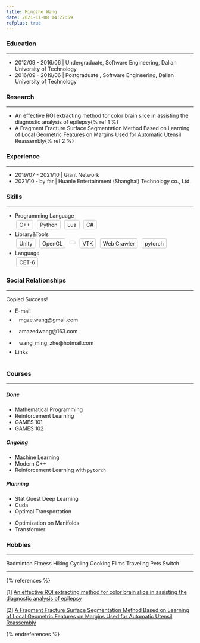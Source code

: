 ```yaml
---
title: Mingzhe Wang
date: 2021-11-08 14:27:59
refplus: true
---
```


### <i class="fa-solid fa-graduation-cap"></i> Education

***

<ul class="fa-ul">
  <li><span class="fa-li"><i class="fa-solid fa-fan fa-spin"></i></span>2012/09 - 2016/06 | Undergraduate, Software Engineering, Dalian University of Technology</li>
  <li><span class="fa-li"><i class="fa-solid fa-fan fa-spin"></i></span>2016/09 - 2019/06 | Postgraduate , Software Engineering, Dalian University of Technology</li>
</ul>

### <i class="fa-solid fa-dna "></i> Research

***

<ul class="fa-ul">
  <li><span class="fa-li"><i class="fa-solid fa-atom fa-spin"></i></span>An effective ROI extracting method for color brain slice in assisting the diagnostic analysis of epilepsy{% ref 1 %}</li>
  <li><span class="fa-li"><i class="fa-solid fa-atom fa-spin"></i></span>A Fragment Fracture Surface Segmentation Method Based on Learning of Local Geometric Features on Margins Used for Automatic Utensil Reassembly{% ref 2 %}</li>
</ul>

### <i class="fa-solid fa-city "></i> Experience

***

<ul class="fa-ul">
  <li><span class="fa-li"><i class="fa-solid fa-asterisk fa-spin"></i></span>2019/07 - 2021/10 | Giant Network</li>
  <li><span class="fa-li"><i class="fa-solid fa-asterisk fa-spin"></i></span>2021/10 - by far | Huanle Entertainment (Shanghai) Technology co., Ltd.</li>
</ul>

### <i class="fa-solid fa-gear fa-spin"></i></i> Skills

***

<ul class="fa-ul">
  <li><span class="fa-li"><i class="fa-solid fa-code"></i></span>Programming Language</li>
  <div>
    <span style="display: inline-block; margin: 0.25em; border: 1px solid silver; border-radius: 0.25em; padding: .25em 0.5em"><span class="iconfont icon-a-C"></span> C++</span>
    <span style="display: inline-block; margin: 0.25em; border: 1px solid silver; border-radius: 0.25em; padding: .25em 0.5em"><i class="fa-brands fa-python"></i> Python</span>
    <span style="display: inline-block; margin: 0.25em; border: 1px solid silver; border-radius: 0.25em; padding: .25em 0.5em">Lua</span>
    <span style="display: inline-block; margin: 0.25em; border: 1px solid silver; border-radius: 0.25em; padding: .25em 0.5em">C#</span>
  </div>
  <li><span class="fa-li"><i class="fa-solid fa-microchip"></i></span>Library&Tools</li>
  <div>
    <span style="display: inline-block; margin: 0.25em; border: 1px solid silver; border-radius: 0.25em; padding: .25em 0.5em"><i class="fa-brands fa-unity"></i> Unity</span>
    <span style="display: inline-block; margin: 0.25em; border: 1px solid silver; border-radius: 0.25em; padding: .25em 0.5em">OpenGL</span>
    <span style="display: inline-block; margin: 0.25em; border: 1px solid silver; border-radius: 0.25em; padding: .25em 0.5em"><i class="fa-brands fa-git"></i></span>
    <span style="display: inline-block; margin: 0.25em; border: 1px solid silver; border-radius: 0.25em; padding: .25em 0.5em">VTK</span>
    <span style="display: inline-block; margin: 0.25em; border: 1px solid silver; border-radius: 0.25em; padding: .25em 0.5em"><i class="fa-solid fa-spider"></i> Web Crawler</span>
    <span style="display: inline-block; margin: 0.25em; border: 1px solid silver; border-radius: 0.25em; padding: .25em 0.5em">pytorch</span>
  </div>
  <li><span class="fa-li"><i class="fa-solid fa-language"></i></span>Language</li>
  <div>
    <span style="display: inline-block; margin: 0.25em; border: 1px solid silver; border-radius: 0.25em; padding: .25em 0.5em">CET-6</span>
  </div>
</ul>

### <i class="fa-solid fa-share-nodes"></i> Social Relationships

***

<div class="position-fixed" style="z-index: 1130;right: 42.75%;bottom: 50%;">
  <div id="liveToast" class="toast hide" role="alert" aria-live="assertive" aria-atomic="true" data-delay="2000">
    <div class="toast-body text-white bg-success rounded-lg">
      Copied Success!
    </div>
  </div>
</div>

<ul class="fa-ul">
  <li><span class="fa-li"><i class="fa-solid fa-envelope"></i></span>E-mail</li>
  <div>
    <li><span style="display: inline-block; margin: 0.25em; border: 0px solid silver; border-radius: 0.25em; padding: .25em 0.5em">
      <a id="link-copy-1" data-toggle="tooltip" class="btn btn-outline-secondary btn-sm" data-clipboard-text="mgze.wang@gmail.com" title="Click to copy">
        <span class="iconfont icon-gmail"></span> mgze.wang@gmail.com
      </a>
    </span></li>
    <li><span style="display: inline-block; margin: 0.25em; border: 0px solid silver; border-radius: 0.25em; padding: .25em 0.5em">
      <a id="link-copy-2" data-toggle="tooltip" class="btn btn-outline-danger btn-sm" data-clipboard-text="amazedwang@163.com" title="Click to copy">
        <span class="iconfont icon-netease"></span> amazedwang@163.com
      </a>
    </span></li>
    <li><span style="display: inline-block; margin: 0.25em; border: 0px solid silver; border-radius: 0.25em; padding: .25em 0.5em">
      <a id="link-copy-3" data-toggle="tooltip" class="btn btn-outline-primary btn-sm" data-width="300px" data-clipboard-text="wang_ming_zhe@hotmail.com" title="Click to copy">
        <span class="iconfont icon-outlook"></span> wang_ming_zhe@hotmail.com
      </a>
    </span></li>
  </div>
  <li><span class="fa-li"><i class="fa-solid fa-link"></i></span>Links</li>
  <div>
    <span style="display: inline-block; margin: 0.25em; border: 0px solid silver; border-radius: 0.25em; padding: .25em 0.5em">
      <a href="https://github.com/SilhouettesForYou" data-toggle="tooltip" title="SilhouettesForYou"><i class="fa-brands fa-github"></i></a>
    </span>
    <span style="display: inline-block; margin: 0.25em; border: 0px solid silver; border-radius: 0.25em; padding: .25em 0.5em">
      <a href="https://www.bilibili.com/" data-toggle="tooltip" title="bilibili"><i class="fa-brands fa-bilibili"></i></a>
    </span>
    <span style="display: inline-block; margin: 0.25em; border: 0px solid silver; border-radius: 0.25em; padding: .25em 0.5em">
      <a href="https://www.zhihu.com/" data-toggle="tooltip" title="知乎"><i class="fa-brands fa-zhihu"></i></a>
    </span>
    <span style="display: inline-block; margin: 0.25em; border: 0px solid silver; border-radius: 0.25em; padding: .25em 0.5em">
      <a href="https://store.steampowered.com/" data-toggle="tooltip" title="Steam"><i class="fa-brands fa-steam"></i></a>
    </span>
    <span style="display: inline-block; margin: 0.25em; border: 0px solid silver; border-radius: 0.25em; padding: .25em 0.5em">
      <a href="https://www.yinxiang.com/" data-toggle="tooltip" title="Evernote"><i class="fa-brands fa-evernote"></i></a>
    </span>
    <span style="display: inline-block; margin: 0.25em; border: 0px solid silver; border-radius: 0.25em; padding: .25em 0.5em">
      <a href="https://www.douban.com/" data-toggle="tooltip" title="豆瓣"><span class="iconfont icon-douban"></span></a>
    </span>
    <span style="display: inline-block; margin: 0.25em; border: 0px solid silver; border-radius: 0.25em; padding: .25em 0.5em">
      <a href="https://colorhunt.co/" data-toggle="tooltip" title="Color Hunt"><span class="iconfont icon-color"></span></a>
    </span>
    <span style="display: inline-block; margin: 0.25em; border: 0px solid silver; border-radius: 0.25em; padding: .25em 0.5em">
      <a href="https://www.kdocs.cn/latest?from=docs" data-toggle="tooltip" title="WPS"><span class="iconfont icon-wps"></span></a>
    </span>
    <span style="display: inline-block; margin: 0.25em; border: 0px solid silver; border-radius: 0.25em; padding: .25em 0.5em">
      <a href="https://cppinsights.io/" data-toggle="tooltip" title="cpp insights"><span class="iconfont icon-insight"></span></a>
    </span>
    <span style="display: inline-block; margin: 0.25em; border: 0px solid silver; border-radius: 0.25em; padding: .25em 0.5em">
      <a href="https://compiler-explorer.com/" data-toggle="tooltip" title="compiler explorer"><span class="iconfont icon-compile"></span></a>
    </span>
  </div>
</ul>

### <i class="fa-solid fa-landmark"></i> Courses

***

<div class="card-deck">
  <div class="card text-white bg-success mb-3">
    <!-- <i class="fa-solid fa-thumbtack"></i> -->
    <div class="card-body">
      <h5 class="card-title">Done</h5>
      <ul class="fa-ul">
        <li><span class="fa-li"><i class="fa-solid fa-circle-check"></i></span>Mathematical Programming</li>
        <li><span class="fa-li"><i class="fa-solid fa-circle-check"></i></span>Reinforcement Learning</li>
        <li><span class="fa-li"><i class="fa-solid fa-circle-check"></i></span>GAMES 101</li>
        <li><span class="fa-li"><i class="fa-solid fa-circle-check"></i></span>GAMES 102</li>
      </ul>
    </div>
  </div>
  <div class="card text-white bg-primary mb-3">
    <!-- <i class="fa-solid fa-thumbtack"></i> -->
    <div class="card-body">
      <h5 class="card-title">Ongoing</h5>
      <ul class="fa-ul">
        <li><span class="fa-li"><i class="fa-inverse fa-solid  fa-heart fa-beat fa-2xs"></i></span>Machine Learning</li>
        <li><span class="fa-li"><i class="fa-inverse fa-solid  fa-heart fa-beat fa-2xs"></i></span>Modern C++</li>
        <li><span class="fa-li"><i class="fa-inverse fa-solid  fa-heart fa-beat fa-2xs"></i></span>Reinforcement Learning with <code>pytorch</code></li>
      </ul>
    </div>
  </div>
</div>

<div class="card text-white bg-dark bg- mb-3">
  <!-- <i class="fa-solid fa-thumbtack"></i> -->
    <div class="card-body">
      <h5 class="card-title">Planning</h5>
      <div class="container">
        <div class="row">
            <div class="col">
              <ul class="fa-ul">
                <li><span class="fa-li"><i class="fa-regular fa-circle"></i></span>Stat Quest Deep Learning</li>
                <li><span class="fa-li"><i class="fa-regular fa-circle"></i></span>Cuda</li>
                <li><span class="fa-li"><i class="fa-regular fa-circle"></i></span>Optimal Transportation</li>
              </ul>
            </div>
            <div class="col">
              <ul class="fa-ul">
                <li><span class="fa-li"><i class="fa-regular fa-circle"></i></span>Optimization on Manifolds</li>
                <li><span class="fa-li"><i class="fa-regular fa-circle"></i></span>Transformer</li>
              </ul>
            </div>
        </div>
      </div>
    </div>
</div>

### <i class="fa-regular fa-face-grin-stars"></i> Hobbies

***

<div class="fa-1x">
  <i><span class="iconfont icon-a-07"></span></i>Badminton
  <i class="fa-inverse fa-solid  fa-heart fa-beat fa-2xs" style="color:Tomato"></i>
  <i class="fa-solid fa-minus fa-rotate-90"></i>
  <i class="fa-solid fa-dumbbell"></i>Fitness
  <i class="fa-inverse fa-solid  fa-heart fa-beat fa-2xs" style="color:Tomato"></i>
  <i class="fa-solid fa-minus fa-rotate-90"></i>
  <i class="fa-solid fa-person-hiking"></i>Hiking
  <i class="fa-solid fa-minus fa-rotate-90"></i>
  <i class="fa-solid fa-person-biking"></i>Cycling
  <i class="fa-inverse fa-solid  fa-heart fa-beat fa-2xs" style="color:Tomato"></i>
  <i class="fa-solid fa-minus fa-rotate-90"></i>
  <i class="fa-solid fa-kitchen-set"></i>Cooking
  <i class="fa-solid fa-minus fa-rotate-90"></i>
  <i class="fa-solid fa-film"></i>Films
  <i class="fa-solid fa-minus fa-rotate-90"></i>
  <i class="fa-solid fa-plane-departure"></i>Traveling
  <i class="fa-solid fa-minus fa-rotate-90"></i>
  <i class="fa-solid fa-cat"></i>Pets
  <i class="fa-solid fa-minus fa-rotate-90"></i>
  <i><span class="iconfont icon-nintendo-switch"></span></i>Switch
</div>

***

{% references %}

[1] <a href="https://dl.acm.org/doi/10.1145/3340037.3340041">An effective ROI extracting method for color brain slice in assisting the diagnostic analysis of epilepsy</a>

[2] <a href="https://www.sciencedirect.com/science/article/abs/pii/S0010448520301561">A Fragment Fracture Surface Segmentation Method Based on Learning of Local Geometric Features on Margins Used for Automatic Utensil Reassembly</a>

{% endreferences %}
